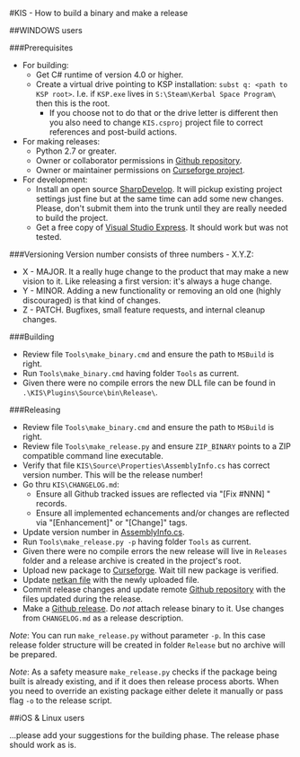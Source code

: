#KIS - How to build a binary and make a release

##WINDOWS users

###Prerequisites
- For building:
  - Get C# runtime of version 4.0 or higher.
  - Create a virtual drive pointing to KSP installation: `subst q: <path to KSP root>`. I.e. if `KSP.exe` lives in `S:\Steam\Kerbal Space Program\` then this is the root.
    - If you choose not to do that or the drive letter is different then you also need to change `KIS.csproj` project file to correct references and post-build actions.
- For making releases:
  - Python 2.7 or greater.
  - Owner or collaborator permissions in [Github repository](https://github.com/KospY/KIS).
  - Owner or maintainer permissions on [Curseforge project](http://kerbal.curseforge.com/projects/kerbal-inventory-system-kis).
- For development:
  - Install an open source [SharpDevelop](https://en.wikipedia.org/wiki/SharpDevelop). It will pickup existing project settings just fine but at the same time can add some new changes. Please, don't submit them into the trunk until they are really needed to build the project.
  - Get a free copy of [Visual Studio Express](https://www.visualstudio.com/en-US/products/visual-studio-express-vs). It should work but was not tested.

###Versioning
Version number consists of three numbers - X.Y.Z:
- X - MAJOR. It a really huge change to the product that may make a new vision to it. Like releasing a first version: it's always a huge change.
- Y - MINOR. Adding a new functionality or removing an old one (highly discouraged) is that kind of changes.
- Z - PATCH. Bugfixes, small feature requests, and internal cleanup changes.

###Building
- Review file `Tools\make_binary.cmd` and ensure the path to `MSBuild` is right.
- Run `Tools\make_binary.cmd` having folder `Tools` as current.
- Given there were no compile errors the new DLL file can be found in `.\KIS\Plugins\Source\bin\Release\`.

###Releasing
- Review file `Tools\make_binary.cmd` and ensure the path to `MSBuild` is right.
- Review file `Tools\make_release.py` and ensure `ZIP_BINARY` points to a ZIP compatible command line executable.
- Verify that file `KIS\Source\Properties\AssemblyInfo.cs` has correct version number. This will be the release number!
- Go thru `KIS\CHANGELOG.md`:
  - Ensure all Github tracked issues are reflected via "[Fix #NNN] <description>" records.
  - Ensure all implemented echancements and/or changes are reflected via "[Enhancement]" or "[Change]" tags.
- Update version number in [AssemblyInfo.cs](https://github.com/KospY/KIS/blob/master/Plugins/Source/Properties/AssemblyInfo.cs).
- Run `Tools\make_release.py -p` having folder `Tools` as current.
- Given there were no compile errors the new release will live in `Releases` folder and a release archive is created in the project's root.
- Upload new package to [Curseforge](http://kerbal.curseforge.com/projects/kerbal-inventory-system-kis/files). Wait till new package is verified.
- Update [netkan file](https://github.com/KospY/KIS/blob/master/KIS.netkan) with the newly uploaded file.
- Commit release changes and update remote  [Github repository](https://github.com/KospY/KIS) with the files updated during the release.
- Make a [Github release](https://github.com/KospY/KIS/releases). Do *not* attach release binary to it. Use changes from `CHANGELOG.md` as a release description.

_Note_: You can run `make_release.py` without parameter `-p`. In this case release folder structure will be created in folder `Release` but no archive will be prepared.

_Note_: As a safety measure `make_release.py` checks if the package being built is already existing, and if it does then release process aborts. When you need to override an existing package either delete it manually or pass flag `-o` to the release script.

##iOS & Linux users

...please add your suggestions for the building phase. The release phase should work as is.
